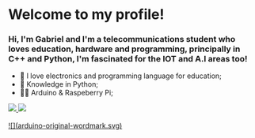 # Welcome to my profile!

### Hi, I'm Gabriel and I'm a telecommunications student who loves education, hardware and programming, principally in C++ and Python, I'm fascinated for the IOT and A.I areas too!

- 🤖 I love electronics and programming language for education;
- 🐍 Knowledge in Python;
- 🤖🍑 Arduino & Raspeberry Pi;


<div>
 <a href="https://github.com/Gabriel-ino">
  <img height="180em" src="https://github-readme-stats.vercel.app/api?username=Gabriel-ino&show_icons=true&theme=dark&include_all_commits=true&count_private=true"/>
  <img height="180em" src="https://github-readme-stats.vercel.app/api/top-langs/?username=Gabriel-ino&layout=compact&langs_count=7&theme=dark"/>
 
 </div>
 
 <div style="display: inline_block"><br>
 ![](arduino-original-wordmark.svg)
  
 </div>
 
 
 

 

<!--
**Gabriel-ino/Gabriel-ino** is a ✨ _special_ ✨ repository because its `README.md` (this file) appears on your GitHub profile.


